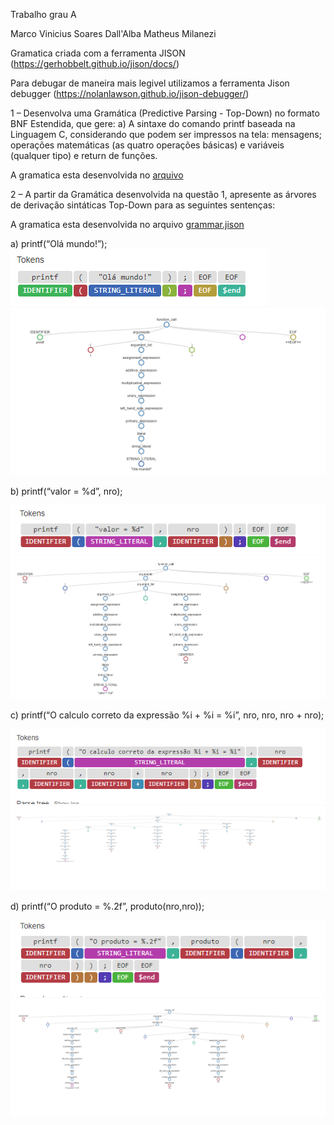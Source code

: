 Trabalho grau A

Marco Vinicius Soares Dall'Alba
Matheus Milanezi

Gramatica criada com a ferramenta JISON (https://gerhobbelt.github.io/jison/docs/)

Para debugar de maneira mais legivel utilizamos a ferramenta Jison debugger (https://nolanlawson.github.io/jison-debugger/)


1 – Desenvolva uma Gramática (Predictive Parsing - Top-Down) no formato BNF Estendida, que gere: 
    a) A sintaxe do comando printf baseada na Linguagem C, considerando que podem ser impressos na tela: mensagens; operações matemáticas (as quatro operações básicas) e variáveis (qualquer tipo) e return de funções. 


A gramatica esta desenvolvida no [arquivo](.\gramatica-bnf.md)

2 – A partir da Gramática desenvolvida na questão 1, apresente as árvores de derivação sintáticas Top-Down para as seguintes sentenças:

A gramatica esta desenvolvida no arquivo [grammar.jison](grammar.jison)
    
    
a) printf(“Olá mundo!”);
![image](./imagens/a.PNG)
![image](./imagens/a-tree.PNG)

b) printf(“valor = %d”, nro);

![image](./imagens/b.PNG)
![image](./imagens/b-tree.PNG)

c) printf(“O calculo correto da expressão %i + %i = %i”, nro, nro, nro + nro);

![image](./imagens/c.PNG)
![image](./imagens/c-tree.PNG)


d) printf(“O produto = %.2f”, produto(nro,nro));


![image](./imagens/d.PNG)
![image](./imagens/d-tree.PNG)
